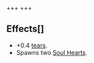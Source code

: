 +++
+++

Effects[]
---------


* +0.4 [tears](/wiki/Tears "Tears").
* Spawns two [Soul Hearts](/wiki/Soul_Heart "Soul Heart").


